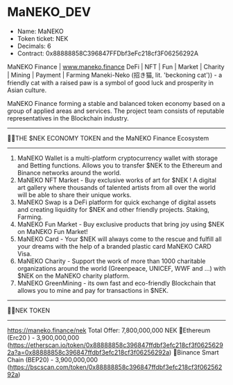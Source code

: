 # MaNEKO_DEV
- Name: MaNEKO
- Token ticket: NEK
- Decimals: 6
- Contract: 0x88888858C396847FFDbf3eFc218cf3F06256292A



MaNEKO Finance | www.maneko.finance
DeFi | NFT | Fun | Market | Charity | Mining | Payment | Farming
Maneki-Neko (招き猫, lit. 'beckoning cat')) - a friendly cat with a raised paw is a symbol of good luck and prosperity in Asian culture.

MaNEKO Finance forming a stable and balanced token economy based on a group of applied areas and services. The project team consists of reputable representatives in the Blockchain industry.

- - - - - - - - - - - - - - - -
🔶🔷THE $NEK ECONOMY TOKEN and the MaNEKO Finance Ecosystem
- - - - - - - - - - - - - - - -
1. MaNEKO Wallet is a multi-platform cryptocurrency wallet with storage and Betting functions. Allows you to transfer $NEK to the Ethereum and Binance networks around the world.
2. MaNEKO NFT Market - Buy exclusive works of art for $NEK ! A digital art gallery where thousands of talented artists from all over the world will be able to share their unique works.
3. MaNEKO Swap is a DeFi platform for quick exchange of digital assets and creating liquidity for $NEK and other friendly projects. Staking, Farming.
4. MaNEKO Fun Market - Buy exclusive products that bring joy using $NEK on MaNEKO Fun Market!
5. MaNEKO Card - Your $NEK will always come to the rescue and fulfill all your dreams with the help of a branded plastic card MaNEKO CARD Visa.
6. MaNEKO Charity - Support the work of more than 1000 charitable organizations around the world (Greenpeace, UNICEF, WWF and ...) with $NEK on the MaNEKO charity platform.
7. MaNEKO GreenMining - its own fast and eco-friendly Blockchain that allows you to mine and pay for transactions in $NEK.


- - - - - - - - - - - - - - - -
🔶🔷NEK TOKEN
- - - - - - - - - - - - - - - -
https://maneko.finance/nek
Total Offer: 7,800,000,000 NEK
🔹Ethereum (Erc20 ) - 3,900,000,000 (https://etherscan.io/token/0x88888858c396847ffdbf3efc218cf3f06256292a?a=0x88888858c396847ffdbf3efc218cf3f06256292a)
🔸Binance Smart Chain (BEP20) - 3,900,000,000 (https://bscscan.com/token/0x88888858c396847ffdbf3efc218cf3f06256292a)
